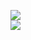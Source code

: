 [![](https://img.shields.io/badge/Made%20With-Github%20Spray-lightgrey.svg?style=for-the-badge&logo=github)](https://github.com/Annihil/github-spray#17280)  
[![](https://i.imgur.com/2DrTn0Z.gif)](https://github.com/Annihil/github-spray)